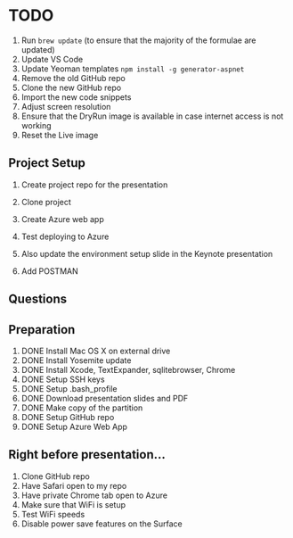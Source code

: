 
# TODO

1. Run `brew update` (to ensure that the majority of the formulae are updated)
1. Update VS Code
1. Update Yeoman templates `npm install -g generator-aspnet`
1. Remove the old GitHub repo
1. Clone the new GitHub repo
1. Import the new code snippets
1. Adjust screen resolution
1. Ensure that the DryRun image is available in case internet access is not working
1. Reset the Live image

## Project Setup

1. Create project repo for the presentation
1. Clone project
1. Create Azure web app

1. Test deploying to Azure
1. Also update the environment setup slide in the Keynote presentation
 1. Add POSTMAN

## Questions

## Preparation

1. DONE Install Mac OS X on external drive
1. DONE Install Yosemite update
1. DONE Install Xcode, TextExpander, sqlitebrowser, Chrome
1. DONE Setup SSH keys
1. DONE Setup .bash_profile
1. DONE Download presentation slides and PDF
1. DONE Make copy of the partition
1. DONE Setup GitHub repo
1. DONE Setup Azure Web App

## Right before presentation...

1. Clone GitHub repo
1. Have Safari open to my repo
1. Have private Chrome tab open to Azure
1. Make sure that WiFi is setup
1. Test WiFi speeds
1. Disable power save features on the Surface

